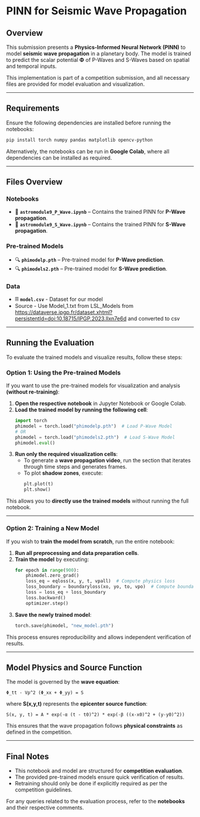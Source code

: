 
# **PINN for Seismic Wave Propagation**

## **Overview**
This submission presents a **Physics-Informed Neural Network (PINN)** to model **seismic wave propagation** in a planetary body. The model is trained to predict the scalar potential **Φ** of P-Waves and S-Waves based on spatial and temporal inputs.

This implementation is part of a competition submission, and all necessary files are provided for model evaluation and visualization.

---

## **Requirements**
Ensure the following dependencies are installed before running the notebooks:

```bash
pip install torch numpy pandas matplotlib opencv-python
```

Alternatively, the notebooks can be run in **Google Colab**, where all dependencies can be installed as required.

---

## **Files Overview**
### **Notebooks**
- 📜 **`astromodule9_P_Wave.ipynb`** – Contains the trained PINN for **P-Wave propagation**.
- 📜 **`astromodule9_S_Wave.ipynb`** – Contains the trained PINN for **S-Wave propagation**.

### **Pre-trained Models**
- 🔍 **`phimodelp.pth`** – Pre-trained model for **P-Wave prediction**.
- 🔍 **`phimodels2.pth`** – Pre-trained model for **S-Wave prediction**.

### **Data**
- 𝄜 **`model.csv`** - Dataset for our model
- Source - Use Model_1.txt from LSL_Models from https://dataverse.ipgp.fr/dataset.xhtml?persistentId=doi:10.18715/IPGP.2023.llxn7e6d
          and converted to csv
---

## **Running the Evaluation**
To evaluate the trained models and visualize results, follow these steps:

### **Option 1: Using the Pre-trained Models**
If you want to use the pre-trained models for visualization and analysis **(without re-training)**:

1. **Open the respective notebook** in Jupyter Notebook or Google Colab.
2. **Load the trained model by running the following cell**:
   ```python
   import torch
   phimodel = torch.load("phimodelp.pth")  # Load P-Wave Model
   # OR
   phimodel = torch.load("phimodels2.pth")  # Load S-Wave Model
   phimodel.eval()
   ```
3. **Run only the required visualization cells**:
   - To generate a **wave propagation video**, run the section that iterates through time steps and generates frames.
   - To plot **shadow zones**, execute:
     ```python
     plt.plot(t)
     plt.show()
     ```

This allows you to **directly use the trained models** without running the full notebook.

---

### **Option 2: Training a New Model**
If you wish to **train the model from scratch**, run the entire notebook:

1. **Run all preprocessing and data preparation cells**.
2. **Train the model** by executing:
   ```python
   for epoch in range(900):
       phimodel.zero_grad()
       loss_eq = eqloss(x, y, t, vpall)  # Compute physics loss
       loss_boundary = boundaryloss(xo, yo, to, vpo)  # Compute boundary loss
       loss = loss_eq + loss_boundary
       loss.backward()
       optimizer.step()
   ```
3. **Save the newly trained model**:
   ```python
   torch.save(phimodel, "new_model.pth")
   ```

This process ensures reproducibility and allows independent verification of results.

---

## **Model Physics and Source Function**
The model is governed by the **wave equation**:

```
Φ_tt - Vp^2 (Φ_xx + Φ_yy) = S
```

where **S(x,y,t)** represents the **epicenter source function**:

```
S(x, y, t) = A * exp(-α (t - t0)^2) * exp(-β ((x-x0)^2 + (y-y0)^2))
```

This ensures that the wave propagation follows **physical constraints** as defined in the competition.

---




## **Final Notes**
- This notebook and model are structured for **competition evaluation**.
- The provided pre-trained models ensure quick verification of results.
- Retraining should only be done if explicitly required as per the competition guidelines.

For any queries related to the evaluation process, refer to the **notebooks** and their respective comments.

